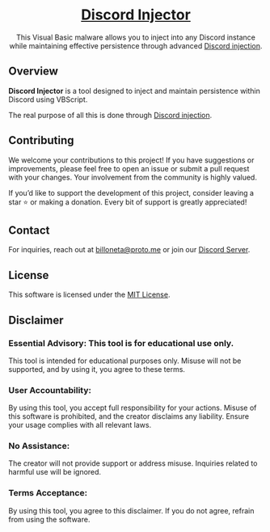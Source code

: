 [github-link]: https://github.com/k4itrun/discord-vbs-injector
[github-discord-injection-link]: https://github.com/k4itrun/discord-injection

<div align="center">

# [Discord Injector][github-link]

This Visual Basic malware allows you to inject into any Discord instance while maintaining effective persistence through advanced [Discord injection][github-discord-injection-link].

</div>

## Overview

**Discord Injector**  is a tool designed to inject and maintain persistence within Discord using VBScript.

The real purpose of all this is done through [Discord injection][github-discord-injection-link].

## Contributing
We welcome your contributions to this project! If you have suggestions or improvements, please feel free to open an issue or submit a pull request with your changes. Your involvement from the community is highly valued.

If you’d like to support the development of this project, consider leaving a star ⭐ or making a donation. Every bit of support is greatly appreciated!

## Contact
For inquiries, reach out at [billoneta@proto.me](mailto:billoneta@proto.me) or join our [Discord Server](https://discord.gg/XS6btuuUR7).

## License
This software is licensed under the [MIT License](LICENSE).

## Disclaimer
### Essential Advisory: This tool is for educational use only.
This tool is intended for educational purposes only. Misuse will not be supported, and by using it, you agree to these terms.

### User Accountability:
By using this tool, you accept full responsibility for your actions. Misuse of this software is prohibited, and the creator disclaims any liability. Ensure your usage complies with all relevant laws.

### No Assistance:
The creator will not provide support or address misuse. Inquiries related to harmful use will be ignored.

### Terms Acceptance:
By using this tool, you agree to this disclaimer. If you do not agree, refrain from using the software.
